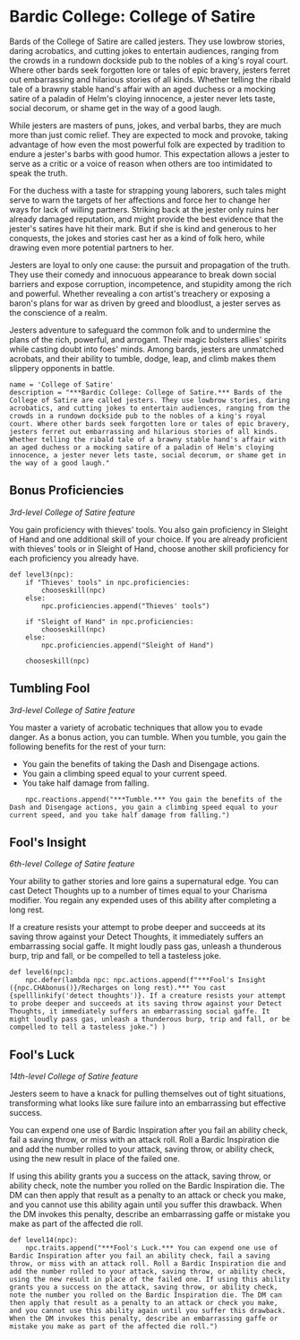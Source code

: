# Bardic College: College of Satire
Bards of the College of Satire are called jesters. They use lowbrow stories, daring acrobatics, and cutting jokes to entertain audiences, ranging from the crowds in a rundown dockside pub to the nobles of a king's royal court. Where other bards seek forgotten lore or tales of epic bravery, jesters ferret out embarrassing and hilarious stories of all kinds. Whether telling the ribald tale of a brawny stable hand's affair with an aged duchess or a mocking satire of a paladin of Helm's cloying innocence, a jester never lets taste, social decorum, or shame get in the way of a good laugh.

While jesters are masters of puns, jokes, and verbal barbs, they are much more than just comic relief. They are expected to mock and provoke, taking advantage of how even the most powerful folk are expected by tradition to endure a jester's barbs with good humor. This expectation allows a jester to serve as a critic or a voice of reason when others are too intimidated to speak the truth.

For the duchess with a taste for strapping young laborers, such tales might serve to warn the targets of her affections and force her to change her ways for lack of willing partners. Striking back at the jester only ruins her already damaged reputation, and might provide the best evidence that the jester's satires have hit their mark. But if she is kind and generous to her conquests, the jokes and stories cast her as a kind of folk hero, while drawing even more potential partners to her.

Jesters are loyal to only one cause: the pursuit and propagation of the truth. They use their comedy and innocuous appearance to break down social barriers and expose corruption, incompetence, and stupidity among the rich and powerful. Whether revealing a con artist's treachery or exposing a baron's plans for war as driven by greed and bloodlust, a jester serves as the conscience of a realm.

Jesters adventure to safeguard the common folk and to undermine the plans of the rich, powerful, and arrogant. Their magic bolsters allies' spirits while casting doubt into foes' minds. Among bards, jesters are unmatched acrobats, and their ability to tumble, dodge, leap, and climb makes them slippery opponents in battle.

```
name = 'College of Satire'
description = "***Bardic College: College of Satire.*** Bards of the College of Satire are called jesters. They use lowbrow stories, daring acrobatics, and cutting jokes to entertain audiences, ranging from the crowds in a rundown dockside pub to the nobles of a king's royal court. Where other bards seek forgotten lore or tales of epic bravery, jesters ferret out embarrassing and hilarious stories of all kinds. Whether telling the ribald tale of a brawny stable hand's affair with an aged duchess or a mocking satire of a paladin of Helm's cloying innocence, a jester never lets taste, social decorum, or shame get in the way of a good laugh."
```

## Bonus Proficiencies
*3rd-level College of Satire feature*

You gain proficiency with thieves' tools. You also gain proficiency in Sleight of Hand and one additional skill of your choice. If you are already proficient with thieves' tools or in Sleight of Hand, choose another skill proficiency for each proficiency you already have.

```
def level3(npc):
    if "Thieves' tools" in npc.proficiencies:
        chooseskill(npc)
    else:
        npc.proficiencies.append("Thieves' tools")

    if "Sleight of Hand" in npc.proficiencies:
        chooseskill(npc)
    else:
        npc.proficiencies.append("Sleight of Hand")

    chooseskill(npc)
```

## Tumbling Fool
*3rd-level College of Satire feature*

You master a variety of acrobatic techniques that allow you to evade danger. As a bonus action, you can tumble. When you tumble, you gain the following benefits for the rest of your turn:

* You gain the benefits of taking the Dash and Disengage actions.
* You gain a climbing speed equal to your current speed.
* You take half damage from falling.

```
    npc.reactions.append("***Tumble.*** You gain the benefits of the Dash and Disengage actions, you gain a climbing speed equal to your current speed, and you take half damage from falling.")
```

## Fool's Insight
*6th-level College of Satire feature*

Your ability to gather stories and lore gains a supernatural edge. You can cast Detect Thoughts up to a number of times equal to your Charisma modifier. You regain any expended uses of this ability after completing a long rest.

If a creature resists your attempt to probe deeper and succeeds at its saving throw against your Detect Thoughts, it immediately suffers an embarrassing social gaffe. It might loudly pass gas, unleash a thunderous burp, trip and fall, or be compelled to tell a tasteless joke.

```
def level6(npc):
    npc.defer(lambda npc: npc.actions.append(f"***Fool's Insight ({npc.CHAbonus()}/Recharges on long rest).*** You cast {spelllinkify('detect thoughts')}. If a creature resists your attempt to probe deeper and succeeds at its saving throw against your Detect Thoughts, it immediately suffers an embarrassing social gaffe. It might loudly pass gas, unleash a thunderous burp, trip and fall, or be compelled to tell a tasteless joke.") )
```

## Fool's Luck
*14th-level College of Satire feature*

Jesters seem to have a knack for pulling themselves out of tight situations, transforming what looks like sure failure into an embarrassing but effective success.

You can expend one use of Bardic Inspiration after you fail an ability check, fail a saving throw, or miss with an attack roll. Roll a Bardic Inspiration die and add the number rolled to your attack, saving throw, or ability check, using the new result in place of the failed one.

If using this ability grants you a success on the attack, saving throw, or ability check, note the number you rolled on the Bardic Inspiration die. The DM can then apply that result as a penalty to an attack or check you make, and you cannot use this ability again until you suffer this drawback. When the DM invokes this penalty, describe an embarrassing gaffe or mistake you make as part of the affected die roll.

```
def level14(npc):
    npc.traits.append("***Fool's Luck.*** You can expend one use of Bardic Inspiration after you fail an ability check, fail a saving throw, or miss with an attack roll. Roll a Bardic Inspiration die and add the number rolled to your attack, saving throw, or ability check, using the new result in place of the failed one. If using this ability grants you a success on the attack, saving throw, or ability check, note the number you rolled on the Bardic Inspiration die. The DM can then apply that result as a penalty to an attack or check you make, and you cannot use this ability again until you suffer this drawback. When the DM invokes this penalty, describe an embarrassing gaffe or mistake you make as part of the affected die roll.")
```

